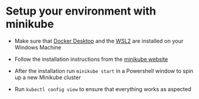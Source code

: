 # Setup your environment with minikube

- Make sure that [Docker Desktop](https://docs.docker.com/desktop/install/windows-install/) and the [WSL2](https://learn.microsoft.com/de-de/windows/wsl/install) are installed on your Windows Machine

- Follow the installation instructions from the [minikube website](https://kubernetes.io/de/docs/tasks/tools/install-minikube/)

- After the installation run `minikube start` in a Powershell window to spin up a new Minikube cluster

- Run `kubectl config view` to ensure that everything works as aspected

